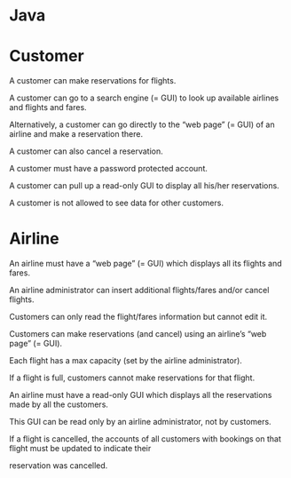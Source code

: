 # Java
# Customer

A customer can make reservations for flights.

A customer can go to a search engine (= GUI) to look up available airlines and flights and fares.

Alternatively, a customer can go directly to the “web page” (= GUI) of an airline and make a reservation there.

A customer can also cancel a reservation.

A customer must have a password protected account.

A customer can pull up a read-only GUI to display all his/her reservations.

A customer is not allowed to see data for other customers.

# Airline

An airline must have a “web page” (= GUI) which displays all its flights and fares.

An airline administrator can insert additional flights/fares and/or cancel flights.

Customers can only read the flight/fares information but cannot edit it.

Customers can make reservations (and cancel) using an airline’s “web page” (= GUI).

Each flight has a max capacity (set by the airline administrator).

If a flight is full, customers cannot make reservations for that flight.

An airline must have a read-only GUI which displays all the reservations made by all the customers.

This GUI can be read only by an airline administrator, not by customers.

If a flight is cancelled, the accounts of all customers with bookings on that flight must be updated to indicate their

reservation was cancelled.
